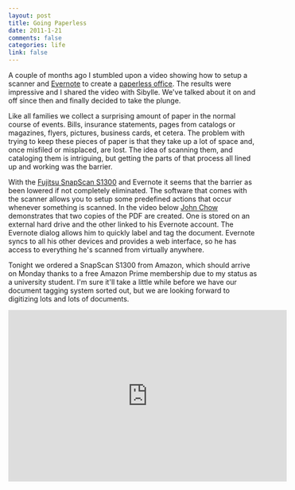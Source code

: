 ```yaml
--- 
layout: post
title: Going Paperless
date: 2011-1-21
comments: false
categories: life
link: false
---
```

A couple of months ago I stumbled upon a video showing how to setup a scanner and <a title="Evernote.com" href="http://evernote.com" target="_blank">Evernote</a> to create a <a title="How to Create A Paperless Office" href="http://www.johnchow.com/how-to-create-a-paperless-office-with-scansnap-and-evernote/" target="_blank">paperless office</a>. The results were impressive and I shared the video with Sibylle. We've talked about it on and off since then and finally decided to take the plunge.

Like all families we collect a surprising amount of paper in the normal course of events. Bills, insurance statements, pages from catalogs or magazines, flyers, pictures, business cards, et cetera. The problem with trying to keep these pieces of paper is that they take up a lot of space and, once misfiled or misplaced, are lost. The idea of scanning them, and cataloging them is intriguing, but getting the parts of that process all lined up and working was the barrier.

With the <a title="Fujitsu SnapScan s1300" href="http://www.amazon.com/gp/product/B003990GMQ?ie=UTF8&amp;tag=zanshinnet&amp;linkCode=as2&amp;camp=1789&amp;creative=390957&amp;creativeASIN=B003990GMQ" target="_blank">Fujitsu SnapScan S1300</a> and Evernote it seems that the barrier as been lowered if not completely eliminated. The software that comes with the scanner allows you to setup some predefined actions that occur whenever something is scanned. In the video below <a title="John Chow" href="http://johnchow.com" target="_blank">John Chow</a> demonstrates that two copies of the PDF are created. One is stored on an external hard drive and the other linked to his Evernote account. The Evernote dialog allows him to quickly label and tag the document. Evernote syncs to all his other devices and provides a web interface, so he has access to everything he's scanned from virtually anywhere.

Tonight we ordered a SnapScan S1300 from Amazon, which should arrive on Monday thanks to a free Amazon Prime membership due to my status as a university student. I'm sure it'll take a little while before we have our document tagging system sorted out, but we are looking forward to digitizing lots and lots of documents.

<iframe title="YouTube video player" class="youtube-player" type="text/html" width="560" height="345" src="http://www.youtube.com/embed/qdPXj3Y-boo?rel=0" frameborder="0" allowFullScreen></iframe>
